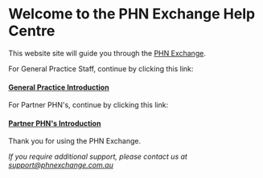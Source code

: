 # Welcome to the PHN Exchange Help Centre

This website site will guide you through the <a href="https://www.phnexchange.com.au" target="_blank">PHN Exchange</a>.

For General Practice Staff, continue by clicking this link:

#### [General Practice Introduction](practices/overview/)

For Partner PHN's, continue by clicking this link:

#### [Partner PHN's Introduction](phns/overview/)

Thank you for using the PHN Exchange.

*If you require additional support, please contact us at [support@phnexchange.com.au](mailto:support@phnexchange.com.au)*